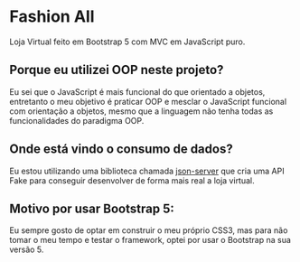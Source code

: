 # Fashion All
 Loja Virtual feito em Bootstrap 5 com MVC em JavaScript puro.
 
 ## Porque eu utilizei OOP neste projeto?
 Eu sei que o JavaScript é mais funcional do que orientado a objetos, entretanto o meu objetivo é praticar OOP e mesclar o JavaScript funcional com orientação a objetos, mesmo que a linguagem não tenha todas as funcionalidades do paradigma OOP.
 
 ## Onde está vindo o consumo de dados?
 Eu estou utilizando uma biblioteca chamada [json-server](https://www.npmjs.com/package/json-server) que cria uma API Fake para conseguir desenvolver de forma mais real a loja virtual.
 
 
 ## Motivo por usar Bootstrap 5:
 Eu sempre gosto de optar em construir o meu próprio CSS3, mas para não tomar o meu tempo e testar o framework, optei por usar o Bootstrap na sua versão 5.
 
 
